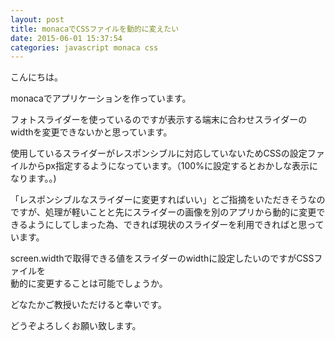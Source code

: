 ```yaml
---
layout: post
title: monacaでCSSファイルを動的に変えたい
date: 2015-06-01 15:37:54
categories: javascript monaca css
---
```

<p>こんにちは。</p>

<p>monacaでアプリケーションを作っています。</p>

<p>フォトスライダーを使っているのですが表示する端末に合わせスライダーのwidthを変更できないかと思っています。</p>

<p>使用しているスライダーがレスポンシブルに対応していないためCSSの設定ファイルからpx指定するようになっています。（100%に設定するとおかしな表示になります。。)</p>

<p>「レスポンシブルなスライダーに変更すればいい」とご指摘をいただきそうなのですが、処理が軽いことと先にスライダーの画像を別のアプリから動的に変更できるようにしてしまった為、できれば現状のスライダーを利用できればと思っています。</p>

<p>screen.widthで取得できる値をスライダーのwidthに設定したいのですがCSSファイルを<br>
動的に変更することは可能でしょうか。</p>

<p>どなたかご教授いただけると幸いです。</p>

<p>どうぞよろしくお願い致します。</p>
